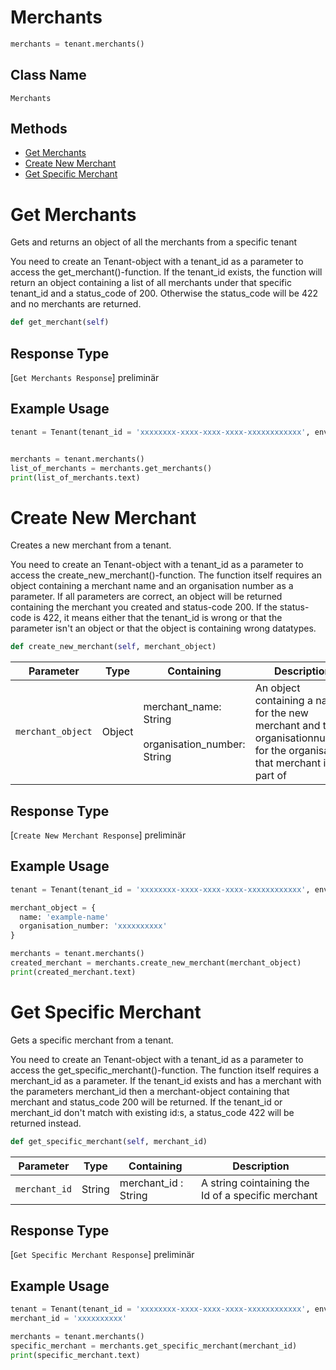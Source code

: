 # Merchants

```python
merchants = tenant.merchants()
```

## Class Name

`Merchants`

## Methods

- [Get Merchants](/doc/api_resources/merchant.md#get-merchants)
- [Create New Merchant](/doc/api_resources/merchant.md#create-new-merchant)
- [Get Specific Merchant](/doc/api_resources/merchant.md#get-specific-merchant)

# Get Merchants

Gets and returns an object of all the merchants from a specific tenant

You need to create an Tenant-object with a tenant_id as a parameter to access the get_merchant()-function. If the tenant_id exists, the function will return an object containing a list of all merchants under that specific tenant_id and a status_code of 200. Otherwise the status_code will be 422 and no merchants are returned.

```python
def get_merchant(self)
```

## Response Type

[`Get Merchants Response`] preliminär

## Example Usage

```python
tenant = Tenant(tenant_id = 'xxxxxxxx-xxxx-xxxx-xxxx-xxxxxxxxxxxx', environment = 'environment')


merchants = tenant.merchants()
list_of_merchants = merchants.get_merchants()
print(list_of_merchants.text)
```

# Create New Merchant

Creates a new merchant from a tenant.

You need to create an Tenant-object with a tenant_id as a parameter to access the create_new_merchant()-function. The function itself requires an object containing a merchant name and an organisation number as a parameter. If all parameters are correct, an object will be returned containing the merchant you created and status-code 200. If the status-code is 422, it means either that the tenant_id is wrong or that the parameter isn't an object or that the object is containing wrong datatypes.

```python
def create_new_merchant(self, merchant_object)
```

| Parameter         | Type   | Containing                                                | Description                                                                                                               |
| ----------------- | ------ | --------------------------------------------------------- | ------------------------------------------------------------------------------------------------------------------------- |
| `merchant_object` | Object | merchant_name: String <br><br>organisation_number: String | An object containing a name for the new merchant and the organisationnumber for the organisation that merchant is part of |

## Response Type

[`Create New Merchant Response`] preliminär

## Example Usage

```python
tenant = Tenant(tenant_id = 'xxxxxxxx-xxxx-xxxx-xxxx-xxxxxxxxxxxx', environment = 'environment')

merchant_object = {
  name: 'example-name'
  organisation_number: 'xxxxxxxxxx'
}

merchants = tenant.merchants()
created_merchant = merchants.create_new_merchant(merchant_object)
print(created_merchant.text)
```

# Get Specific Merchant

Gets a specific merchant from a tenant.

You need to create an Tenant-object with a tenant_id as a parameter to access the get_specific_merchant()-function. The function itself requires a merchant_id as a parameter. If the tenant_id exists and has a merchant with the parameters merchant_id then a merchant-object containing that merchant and status_code 200 will be returned. If the tenant_id or merchant_id don't match with existing id:s, a status_code 422 will be returned instead.

```python
def get_specific_merchant(self, merchant_id)
```

| Parameter     | Type   | Containing           | Description                                        |
| ------------- | ------ | -------------------- | -------------------------------------------------- |
| `merchant_id` | String | merchant_id : String | A string cointaining the Id of a specific merchant |

## Response Type

[`Get Specific Merchant Response`] preliminär

## Example Usage

```python
tenant = Tenant(tenant_id = 'xxxxxxxx-xxxx-xxxx-xxxx-xxxxxxxxxxxx', environment = 'environment')
merchant_id = 'xxxxxxxxxx'

merchants = tenant.merchants()
specific_merchant = merchants.get_specific_merchant(merchant_id)
print(specific_merchant.text)
```
